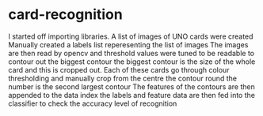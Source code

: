 # card-recognition
I started off importing libraries.
A list of images of UNO cards were created 
Manually created a labels list reperesenting the list of images 
The images are then read by opencv and threshold values were tuned to be readable to contour out the biggest contour
the biggest contour is the size of the whole card and this is cropped out.
Each of these cards go through colour thresholding and manually crop from the centre
the contour round the number is the second largest contour 
The features of the contours are then appended to the data index
the labels and feature data are then fed into the classifier to check the accuracy level of recognition
